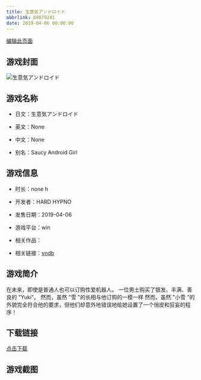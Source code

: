 ```yaml
---
title: 生意気アンドロイド
abbrlink: b9879241
date: 2019-04-06 00:00:00
---
```

[编辑此页面](https://github.com/ACG-3/ADV3-source/blob/main/source/_posts/games/%E7%94%9F%E6%84%8F%E6%B0%97%E3%82%A2%E3%83%B3%E3%83%89%E3%83%AD%E3%82%A4%E3%83%89.md)

## 游戏封面

![生意気アンドロイド](https://pan.timero.xyz/d/onedrive/img_lib_001/%E7%94%9F%E6%84%8F%E6%B0%97%E3%82%A2%E3%83%B3%E3%83%89%E3%83%AD%E3%82%A4%E3%83%89_cover.avif)


## 游戏名称

- 日文：生意気アンドロイド
- 英文：None
- 中文：None

- 别名：Saucy Android Girl


## 游戏信息

- 时长：none h
- 开发者：HARD HYPNO
- 发售日期：2019-04-06
- 游戏平台：win
- 相关作品：

- 相关链接：[vndb](https://vndb.org/v26247)


## 游戏简介

在未来，即使是普通人也可以订购性爱机器人。
一位男士购买了银发、丰满、善良的 "Yuki"。
然而，虽然 "雪 "的长相与他订购的一模一样
然而，虽然 "小雪 "的外貌完全符合他的要求，但他们却意外地错误地给她设置了一个俏皮和狂妄的程序！




## 下载链接

[点击下载](https://pan.timero.xyz/onedrive/adv_lib_001/%E7%94%9F%E6%84%8F%E6%B0%97%E3%82%A2%E3%83%B3%E3%83%89%E3%83%AD%E3%82%A4%E3%83%89)


## 游戏截图


